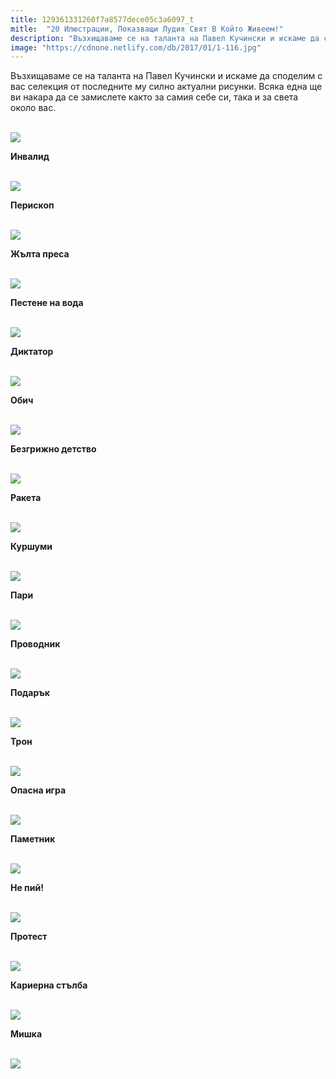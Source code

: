 ```yaml
---
title: 129361331260f7a8577dece05c3a6097_t
mitle:  "20 Илюстрации, Показващи Лудия Свят В Който Живеем!"
description: "Възхищаваме се на таланта на Павел Кучински и искаме да споделим с вас селекция от последните му силно актуални рисунки. Всяка една ще ви накара да се замислете ка"
image: "https://cdnone.netlify.com/db/2017/01/1-116.jpg"
---
```


 <p>Възхищаваме се на таланта на Павел Кучински и искаме да споделим с вас селекция от последните му силно актуални рисунки. Всяка една ще ви накара да се замислете както за самия себе си, така и за света около вас.</p>      <p> <br/><img src="https://cdnone.netlify.com/db/2017/01/1-116.jpg"/><br/></p> <p><strong>Инвалид</strong></p>  <p> <br/><img src="https://cdnone.netlify.com/db/2017/01/2-111.jpg"/><br/></p>      <p><strong>Перископ</strong></p> <p> <br/><img src="https://cdnone.netlify.com/db/2017/01/3-110.jpg"/><br/></p> <p><strong>Жълта преса</strong></p> <p> <br/><img src="https://cdnone.netlify.com/db/2017/01/4-108.jpg"/><br/></p>      <p><strong>Пестене на вода</strong></p> <p> <br/><img src="https://cdnone.netlify.com/db/2017/01/5-106.jpg"/><br/></p> <p><strong>Диктатор</strong></p> <p> <br/><img src="https://cdnone.netlify.com/db/2017/01/6-101.jpg"/><br/></p> <p><strong>Обич</strong></p> <p> <br/><img src="https://cdnone.netlify.com/db/2017/01/7-100.jpg"/><br/></p>      <p><strong>Безгрижно детство</strong></p> <p> <br/><img src="https://cdnone.netlify.com/db/2017/01/8-93.jpg"/><br/></p> <p><strong>Ракета</strong></p> <p> <br/><img src="https://cdnone.netlify.com/db/2017/01/9-87.jpg"/><br/></p>      <p><strong>Куршуми</strong></p>  <p> <br/><img src="https://cdnone.netlify.com/db/2017/01/10-86.jpg"/><br/></p> <p><strong>Пари</strong></p> <p> <br/><img src="https://cdnone.netlify.com/db/2017/01/11-72.jpg"/><br/></p> <p><strong>Проводник</strong></p> <p> <br/><img src="https://cdnone.netlify.com/db/2017/01/12-65.jpg"/><br/></p> <p><strong>Подарък</strong></p> <p> <br/><img src="https://cdnone.netlify.com/db/2017/01/13-62.jpg"/><br/></p> <p><strong>Трон</strong></p> <p> <br/><img src="https://cdnone.netlify.com/db/2017/01/14-59.jpg"/><br/></p> <p><strong>Опасна игра</strong></p> <p> <br/><img src="https://cdnone.netlify.com/db/2017/01/15-58.jpg"/><br/></p> <p><strong>Паметник</strong></p> <p> <br/><img src="https://cdnone.netlify.com/db/2017/01/16-52.jpg"/><br/></p> <p><strong>Не пий!</strong></p> <p> <br/><img src="https://cdnone.netlify.com/db/2017/01/17-44.jpg"/><br/></p> <p><strong>Протест</strong></p> <p> <br/><img src="https://cdnone.netlify.com/db/2017/01/18-39.jpg"/><br/></p> <p><strong>Кариерна стълба</strong></p> <p> <br/><img src="https://cdnone.netlify.com/db/2017/01/19-34.jpg"/><br/></p> <p><strong>Мишка</strong></p>  <p> <br/><img src="https://cdnone.netlify.com/db/2017/01/20-28.jpg"/><br/></p>       
